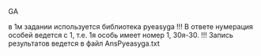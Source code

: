 GA

в 1м задании используется библиотека pyeasyga
!!!
В ответе нумерация особей ведется с 1, т.е. 1я особь имеет номер 1, 30я-30.
!!!
Запись результатов ведется в файл AnsPyeasyga.txt
